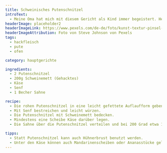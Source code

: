 ```yaml
---
title: Schweinisches Putenschnitzel
introText:
  - Meine Oma hat mich mit diesem Gericht als Kind immer begeistert. Heute koche ich anders, aber als Kind und später als Student – als ich besser kochen lernte – war das ein gern gegessenes Gericht. Denn es geht schnell und macht ordentlich satt.
headerImage: placeholder2
headerImageLink: https://www.pexels.com/de-de/foto/kunst-textur-pinsel-abstrakt-7325760/
headerImageAttribution: Foto von Steve Johnson von Pexels
tags:
  - hackfleisch
  - pute
  - ofen

category: hauptgerichte

ingredients:
  - 2 Putenschnitzel
  - 200g Schweinemett (Gehacktes)
  - Käse
  - Senf
  - 1 Becher Sahne

recipe:
  - Die rohen Putenschnitzel in eine leicht gefettete Auflaufform geben.
  - Mit Senf bestreichen und leicht würzen.
  - Die Putenschnitzel mit Schweinemett bedecken.
  - Mindestens eine Scheibe Käse darüber legen.
  - Die Sahne über die Putenschnitzel verteilen und bei 200 Grad etwa 1 Stunde backen.

tipps:
  - Statt Putenschnitzel kann auch Hühnerbrust benutzt werden.
  - Unter den Käse können auch Mandarinenscheiben oder Ananasstücke gelegt werden.
---
```

